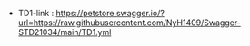 - TD1-link : https://petstore.swagger.io/?url=https://raw.githubusercontent.com/NyH1409/Swagger-STD21034/main/TD1.yml

